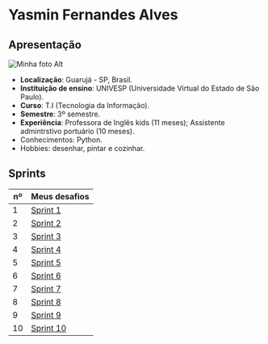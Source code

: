 
# Yasmin Fernandes Alves


## Apresentação

![Minha foto Alt](../trainee-repo-template/foto-apresentacao.jpg)

- **Localização**: Guarujá - SP, Brasil.
- **Instituição de ensino**: UNIVESP (Universidade Virtual do Estado de São Paulo).
- **Curso**: T.I (Tecnologia da Informação).
- **Semestre**: 3º semestre.
- **Experiência**: Professora de Inglês kids (11 meses); Assistente admintrstivo portuário (10 meses).
- Conhecimentos: Python.
- Hobbies: desenhar, pintar e cozinhar.



## Sprints 

| nº | Meus desafios |
|-------|---------|
| 1 | [Sprint 1](Sprint%201/README.md) |
| 2 | [Sprint 2](Sprint%202/README.md) |
| 3 | [Sprint 3](Sprint%203/README.md) |
| 4 | [Sprint 4]() | 
| 5 | [Sprint 5]() | 
| 6 | [Sprint 6]() | 
| 7 | [Sprint 7]() | 
| 8 | [Sprint 8]() | 
| 9 | [Sprint 9]() | 
| 10 | [Sprint 10]() | 
